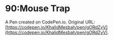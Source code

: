 # 90:Mouse Trap

A Pen created on CodePen.io. Original URL: [https://codepen.io/KhalidMesbah/pen/gORdZyV](https://codepen.io/KhalidMesbah/pen/gORdZyV).


